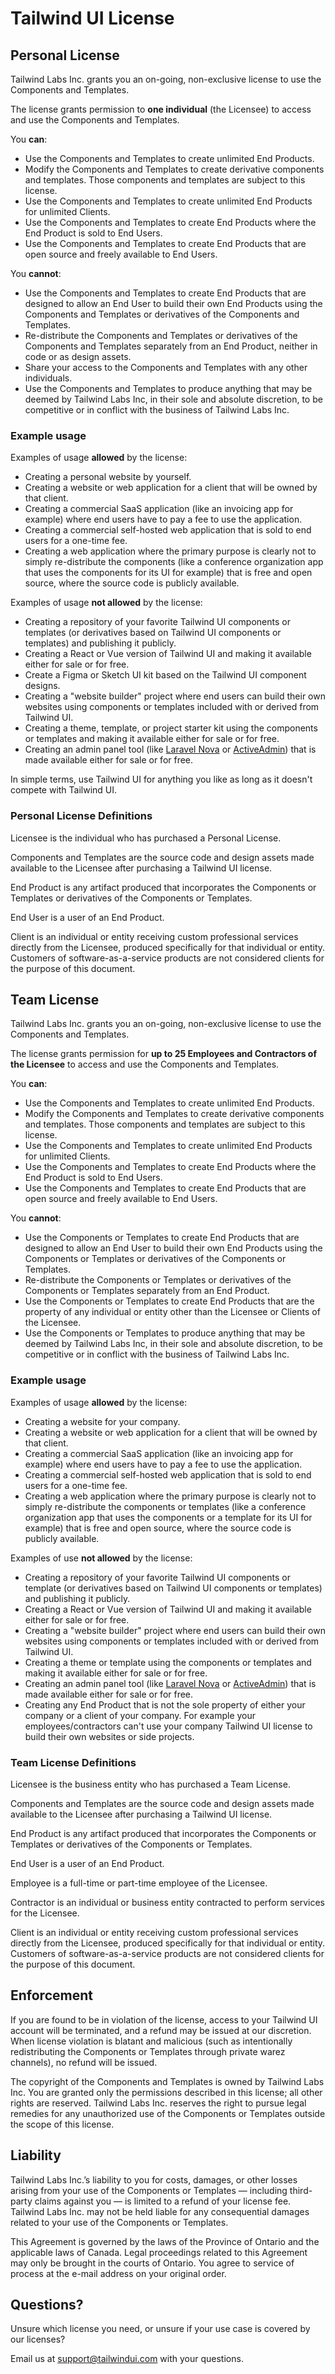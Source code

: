 # Tailwind UI License

## Personal License

Tailwind Labs Inc. grants you an on-going, non-exclusive license to use the Components and Templates.

The license grants permission to **one individual** (the Licensee) to access and use the Components and Templates.

You **can**:

-   Use the Components and Templates to create unlimited End Products.
-   Modify the Components and Templates to create derivative components and templates. Those components and templates are subject to this license.
-   Use the Components and Templates to create unlimited End Products for unlimited Clients.
-   Use the Components and Templates to create End Products where the End Product is sold to End Users.
-   Use the Components and Templates to create End Products that are open source and freely available to End Users.

You **cannot**:

-   Use the Components and Templates to create End Products that are designed to allow an End User to build their own End Products using the Components and Templates or derivatives of the Components and Templates.
-   Re-distribute the Components and Templates or derivatives of the Components and Templates separately from an End Product, neither in code or as design assets.
-   Share your access to the Components and Templates with any other individuals.
-   Use the Components and Templates to produce anything that may be deemed by Tailwind Labs Inc, in their sole and absolute discretion, to be competitive or in conflict with the business of Tailwind Labs Inc.

### Example usage

Examples of usage **allowed** by the license:

-   Creating a personal website by yourself.
-   Creating a website or web application for a client that will be owned by that client.
-   Creating a commercial SaaS application (like an invoicing app for example) where end users have to pay a fee to use the application.
-   Creating a commercial self-hosted web application that is sold to end users for a one-time fee.
-   Creating a web application where the primary purpose is clearly not to simply re-distribute the components (like a conference organization app that uses the components for its UI for example) that is free and open source, where the source code is publicly available.

Examples of usage **not allowed** by the license:

-   Creating a repository of your favorite Tailwind UI components or templates (or derivatives based on Tailwind UI components or templates) and publishing it publicly.
-   Creating a React or Vue version of Tailwind UI and making it available either for sale or for free.
-   Create a Figma or Sketch UI kit based on the Tailwind UI component designs.
-   Creating a "website builder" project where end users can build their own websites using components or templates included with or derived from Tailwind UI.
-   Creating a theme, template, or project starter kit using the components or templates and making it available either for sale or for free.
-   Creating an admin panel tool (like [Laravel Nova](https://nova.laravel.com/) or [ActiveAdmin](https://activeadmin.info/)) that is made available either for sale or for free.

In simple terms, use Tailwind UI for anything you like as long as it doesn't compete with Tailwind UI.

### Personal License Definitions

Licensee is the individual who has purchased a Personal License.

Components and Templates are the source code and design assets made available to the Licensee after purchasing a Tailwind UI license.

End Product is any artifact produced that incorporates the Components or Templates or derivatives of the Components or Templates.

End User is a user of an End Product.

Client is an individual or entity receiving custom professional services directly from the Licensee, produced specifically for that individual or entity. Customers of software-as-a-service products are not considered clients for the purpose of this document.

## Team License

Tailwind Labs Inc. grants you an on-going, non-exclusive license to use the Components and Templates.

The license grants permission for **up to 25 Employees and Contractors of the Licensee** to access and use the Components and Templates.

You **can**:

-   Use the Components and Templates to create unlimited End Products.
-   Modify the Components and Templates to create derivative components and templates. Those components and templates are subject to this license.
-   Use the Components and Templates to create unlimited End Products for unlimited Clients.
-   Use the Components and Templates to create End Products where the End Product is sold to End Users.
-   Use the Components and Templates to create End Products that are open source and freely available to End Users.

You **cannot**:

-   Use the Components or Templates to create End Products that are designed to allow an End User to build their own End Products using the Components or Templates or derivatives of the Components or Templates.
-   Re-distribute the Components or Templates or derivatives of the Components or Templates separately from an End Product.
-   Use the Components or Templates to create End Products that are the property of any individual or entity other than the Licensee or Clients of the Licensee.
-   Use the Components or Templates to produce anything that may be deemed by Tailwind Labs Inc, in their sole and absolute discretion, to be competitive or in conflict with the business of Tailwind Labs Inc.

### Example usage

Examples of usage **allowed** by the license:

-   Creating a website for your company.
-   Creating a website or web application for a client that will be owned by that client.
-   Creating a commercial SaaS application (like an invoicing app for example) where end users have to pay a fee to use the application.
-   Creating a commercial self-hosted web application that is sold to end users for a one-time fee.
-   Creating a web application where the primary purpose is clearly not to simply re-distribute the components or templates (like a conference organization app that uses the components or a template for its UI for example) that is free and open source, where the source code is publicly available.

Examples of use **not allowed** by the license:

-   Creating a repository of your favorite Tailwind UI components or template (or derivatives based on Tailwind UI components or templates) and publishing it publicly.
-   Creating a React or Vue version of Tailwind UI and making it available either for sale or for free.
-   Creating a "website builder" project where end users can build their own websites using components or templates included with or derived from Tailwind UI.
-   Creating a theme or template using the components or templates and making it available either for sale or for free.
-   Creating an admin panel tool (like [Laravel Nova](https://nova.laravel.com/) or [ActiveAdmin](https://activeadmin.info/)) that is made available either for sale or for free.
-   Creating any End Product that is not the sole property of either your company or a client of your company. For example your employees/contractors can't use your company Tailwind UI license to build their own websites or side projects.

### Team License Definitions

Licensee is the business entity who has purchased a Team License.

Components and Templates are the source code and design assets made available to the Licensee after purchasing a Tailwind UI license.

End Product is any artifact produced that incorporates the Components or Templates or derivatives of the Components or Templates.

End User is a user of an End Product.

Employee is a full-time or part-time employee of the Licensee.

Contractor is an individual or business entity contracted to perform services for the Licensee.

Client is an individual or entity receiving custom professional services directly from the Licensee, produced specifically for that individual or entity. Customers of software-as-a-service products are not considered clients for the purpose of this document.

## Enforcement

If you are found to be in violation of the license, access to your Tailwind UI account will be terminated, and a refund may be issued at our discretion. When license violation is blatant and malicious (such as intentionally redistributing the Components or Templates through private warez channels), no refund will be issued.

The copyright of the Components and Templates is owned by Tailwind Labs Inc. You are granted only the permissions described in this license; all other rights are reserved. Tailwind Labs Inc. reserves the right to pursue legal remedies for any unauthorized use of the Components or Templates outside the scope of this license.

## Liability

Tailwind Labs Inc.’s liability to you for costs, damages, or other losses arising from your use of the Components or Templates — including third-party claims against you — is limited to a refund of your license fee. Tailwind Labs Inc. may not be held liable for any consequential damages related to your use of the Components or Templates.

This Agreement is governed by the laws of the Province of Ontario and the applicable laws of Canada. Legal proceedings related to this Agreement may only be brought in the courts of Ontario. You agree to service of process at the e-mail address on your original order.

## Questions?

Unsure which license you need, or unsure if your use case is covered by our licenses?

Email us at [support@tailwindui.com](mailto:support@tailwindui.com) with your questions.
